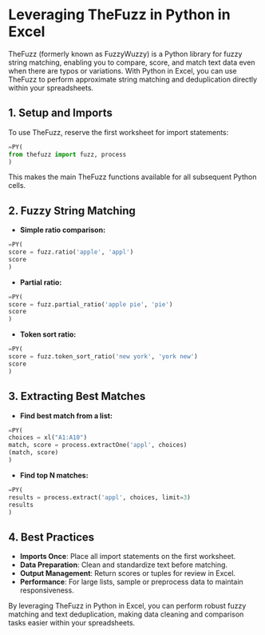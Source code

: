 # Leveraging TheFuzz in Python in Excel

TheFuzz (formerly known as FuzzyWuzzy) is a Python library for fuzzy string matching, enabling you to compare, score, and match text data even when there are typos or variations. With Python in Excel, you can use TheFuzz to perform approximate string matching and deduplication directly within your spreadsheets.

## 1. Setup and Imports

To use TheFuzz, reserve the first worksheet for import statements:

```python
=PY(
from thefuzz import fuzz, process
)
```

This makes the main TheFuzz functions available for all subsequent Python cells.

## 2. Fuzzy String Matching

- **Simple ratio comparison:**

```python
=PY(
score = fuzz.ratio('apple', 'appl')
score
)
```

- **Partial ratio:**

```python
=PY(
score = fuzz.partial_ratio('apple pie', 'pie')
score
)
```

- **Token sort ratio:**

```python
=PY(
score = fuzz.token_sort_ratio('new york', 'york new')
score
)
```

## 3. Extracting Best Matches

- **Find best match from a list:**

```python
=PY(
choices = xl("A1:A10")
match, score = process.extractOne('appl', choices)
(match, score)
)
```

- **Find top N matches:**

```python
=PY(
results = process.extract('appl', choices, limit=3)
results
)
```

## 4. Best Practices

- **Imports Once**: Place all import statements on the first worksheet.
- **Data Preparation**: Clean and standardize text before matching.
- **Output Management**: Return scores or tuples for review in Excel.
- **Performance**: For large lists, sample or preprocess data to maintain responsiveness.

By leveraging TheFuzz in Python in Excel, you can perform robust fuzzy matching and text deduplication, making data cleaning and comparison tasks easier within your spreadsheets.
